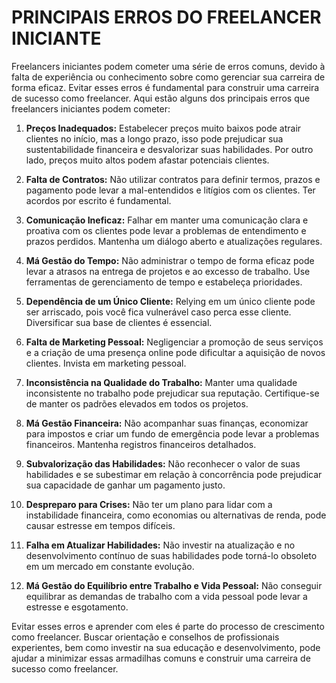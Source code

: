# PRINCIPAIS ERROS DO FREELANCER INICIANTE
Freelancers iniciantes podem cometer uma série de erros comuns, devido à falta de experiência ou conhecimento sobre como gerenciar sua carreira de forma eficaz. Evitar esses erros é fundamental para construir uma carreira de sucesso como freelancer. Aqui estão alguns dos principais erros que freelancers iniciantes podem cometer:

1. **Preços Inadequados:** Estabelecer preços muito baixos pode atrair clientes no início, mas a longo prazo, isso pode prejudicar sua sustentabilidade financeira e desvalorizar suas habilidades. Por outro lado, preços muito altos podem afastar potenciais clientes.

2. **Falta de Contratos:** Não utilizar contratos para definir termos, prazos e pagamento pode levar a mal-entendidos e litígios com os clientes. Ter acordos por escrito é fundamental.

3. **Comunicação Ineficaz:** Falhar em manter uma comunicação clara e proativa com os clientes pode levar a problemas de entendimento e prazos perdidos. Mantenha um diálogo aberto e atualizações regulares.

4. **Má Gestão do Tempo:** Não administrar o tempo de forma eficaz pode levar a atrasos na entrega de projetos e ao excesso de trabalho. Use ferramentas de gerenciamento de tempo e estabeleça prioridades.

5. **Dependência de um Único Cliente:** Relying em um único cliente pode ser arriscado, pois você fica vulnerável caso perca esse cliente. Diversificar sua base de clientes é essencial.

6. **Falta de Marketing Pessoal:** Negligenciar a promoção de seus serviços e a criação de uma presença online pode dificultar a aquisição de novos clientes. Invista em marketing pessoal.

7. **Inconsistência na Qualidade do Trabalho:** Manter uma qualidade inconsistente no trabalho pode prejudicar sua reputação. Certifique-se de manter os padrões elevados em todos os projetos.

8. **Má Gestão Financeira:** Não acompanhar suas finanças, economizar para impostos e criar um fundo de emergência pode levar a problemas financeiros. Mantenha registros financeiros detalhados.

9. **Subvalorização das Habilidades:** Não reconhecer o valor de suas habilidades e se subestimar em relação à concorrência pode prejudicar sua capacidade de ganhar um pagamento justo.

10. **Despreparo para Crises:** Não ter um plano para lidar com a instabilidade financeira, como economias ou alternativas de renda, pode causar estresse em tempos difíceis.

11. **Falha em Atualizar Habilidades:** Não investir na atualização e no desenvolvimento contínuo de suas habilidades pode torná-lo obsoleto em um mercado em constante evolução.

12. **Má Gestão do Equilíbrio entre Trabalho e Vida Pessoal:** Não conseguir equilibrar as demandas de trabalho com a vida pessoal pode levar a estresse e esgotamento.

Evitar esses erros e aprender com eles é parte do processo de crescimento como freelancer. Buscar orientação e conselhos de profissionais experientes, bem como investir na sua educação e desenvolvimento, pode ajudar a minimizar essas armadilhas comuns e construir uma carreira de sucesso como freelancer.